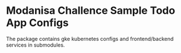 # Modanisa Challence Sample Todo App Configs

The package contains gke kubernetes configs and frontend/backend services in submodules.